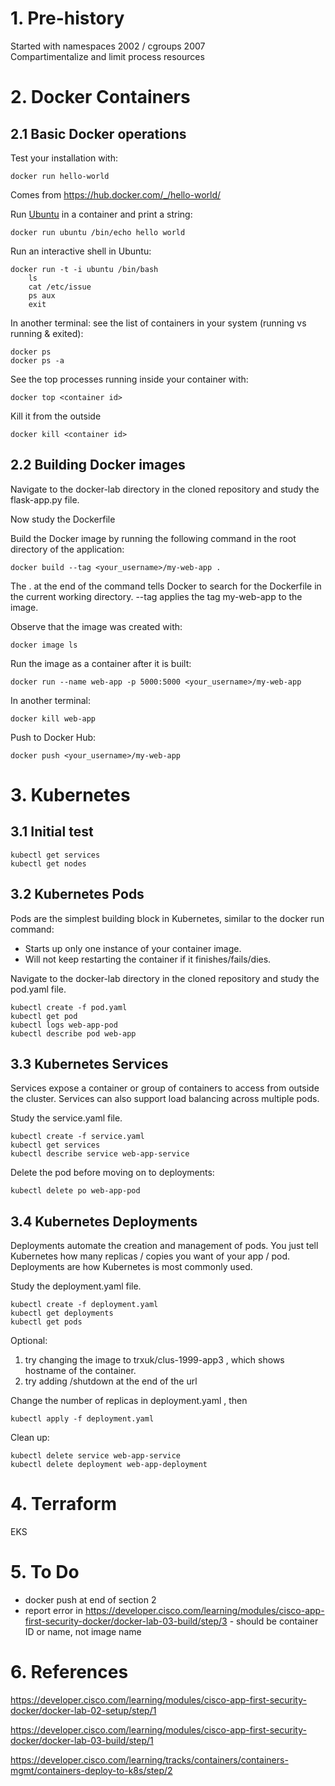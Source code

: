 # 1. Pre-history
Started with namespaces 2002 / cgroups 2007  
Compartimentalize and limit process resources

# 2. Docker Containers
## 2.1 Basic Docker operations
Test your installation with:

    docker run hello-world

Comes from https://hub.docker.com/_/hello-world/
    
Run [Ubuntu](https://en.wikipedia.org/wiki/Ubuntu) in a container and print a string:

    docker run ubuntu /bin/echo hello world

Run an interactive shell in Ubuntu:

    docker run -t -i ubuntu /bin/bash
        ls
        cat /etc/issue
        ps aux
        exit

In another terminal: see the list of containers in your system (running vs running & exited):

	docker ps
    docker ps -a

See the top processes running inside your container with:

    docker top <container id>

Kill it from the outside
    
    docker kill <container id>

## 2.2 Building Docker images
Navigate to the docker-lab directory in the cloned repository and study the flask-app.py file. 

Now study the Dockerfile

Build the Docker image by running the following command in the root directory of the application:

    docker build --tag <your_username>/my-web-app .

The . at the end of the command tells Docker to search for the Dockerfile in the current working directory. --tag applies the tag my-web-app to the image. 

Observe that the image was created with:

    docker image ls

Run the image as a container after it is built:

    docker run --name web-app -p 5000:5000 <your_username>/my-web-app

In another terminal:

    docker kill web-app

Push to Docker Hub:

    docker push <your_username>/my-web-app



# 3. Kubernetes 
## 3.1 Initial test
    kubectl get services
    kubectl get nodes

## 3.2 Kubernetes Pods
Pods are the simplest building block in Kubernetes, similar to the docker run command:
* Starts up only one instance of your container image.
* Will not keep restarting the container if it finishes/fails/dies.

Navigate to the docker-lab directory in the cloned repository and study the pod.yaml file.

    kubectl create -f pod.yaml
    kubectl get pod
    kubectl logs web-app-pod
    kubectl describe pod web-app

## 3.3 Kubernetes Services
Services expose a container or group of containers to access from outside the cluster. Services can also support load balancing across multiple pods.

Study the service.yaml file.

    kubectl create -f service.yaml
    kubectl get services
    kubectl describe service web-app-service

Delete the pod before moving on to deployments:

    kubectl delete po web-app-pod

## 3.4 Kubernetes Deployments
Deployments automate the creation and management of pods. You just tell Kubernetes how many replicas / copies you want of your app / pod. Deployments are how Kubernetes is most commonly used.

Study the deployment.yaml file.

    kubectl create -f deployment.yaml
    kubectl get deployments
    kubectl get pods

Optional: 
1. try changing the image to trxuk/clus-1999-app3 , which shows hostname of the container.
2. try adding /shutdown at the end of the url

Change the number of replicas in deployment.yaml , then

    kubectl apply -f deployment.yaml

Clean up:

    kubectl delete service web-app-service
    kubectl delete deployment web-app-deployment

# 4. Terraform 
  
EKS

# 5. To Do
* docker push at end of section 2
* report error in https://developer.cisco.com/learning/modules/cisco-app-first-security-docker/docker-lab-03-build/step/3 - should be container ID or name, not image name

# 6. References
https://developer.cisco.com/learning/modules/cisco-app-first-security-docker/docker-lab-02-setup/step/1

https://developer.cisco.com/learning/modules/cisco-app-first-security-docker/docker-lab-03-build/step/1

https://developer.cisco.com/learning/tracks/containers/containers-mgmt/containers-deploy-to-k8s/step/2
